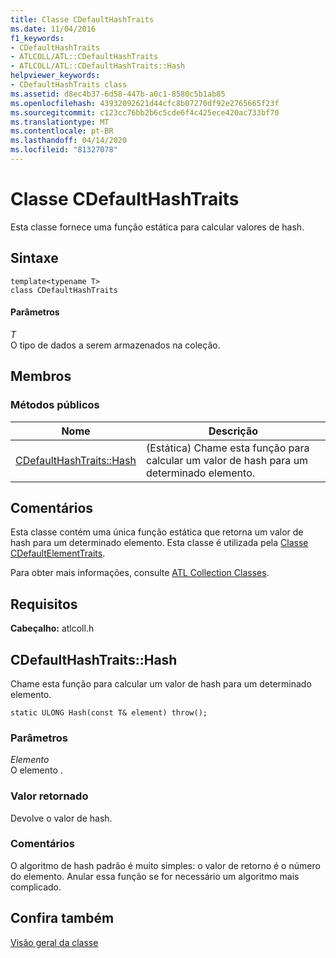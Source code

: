```yaml
---
title: Classe CDefaultHashTraits
ms.date: 11/04/2016
f1_keywords:
- CDefaultHashTraits
- ATLCOLL/ATL::CDefaultHashTraits
- ATLCOLL/ATL::CDefaultHashTraits::Hash
helpviewer_keywords:
- CDefaultHashTraits class
ms.assetid: d8ec4b37-6d58-447b-a0c1-8580c5b1ab85
ms.openlocfilehash: 43932092621d44cfc8b07270df92e2765665f23f
ms.sourcegitcommit: c123cc76bb2b6c5cde6f4c425ece420ac733bf70
ms.translationtype: MT
ms.contentlocale: pt-BR
ms.lasthandoff: 04/14/2020
ms.locfileid: "81327078"
---
```

# <a name="cdefaulthashtraits-class"></a>Classe CDefaultHashTraits

Esta classe fornece uma função estática para calcular valores de hash.

## <a name="syntax"></a>Sintaxe

```
template<typename T>
class CDefaultHashTraits
```

#### <a name="parameters"></a>Parâmetros

*T*<br/>
O tipo de dados a serem armazenados na coleção.

## <a name="members"></a>Membros

### <a name="public-methods"></a>Métodos públicos

|Nome|Descrição|
|----------|-----------------|
|[CDefaultHashTraits::Hash](#hash)|(Estática) Chame esta função para calcular um valor de hash para um determinado elemento.|

## <a name="remarks"></a>Comentários

Esta classe contém uma única função estática que retorna um valor de hash para um determinado elemento. Esta classe é utilizada pela [Classe CDefaultElementTraits](../../atl/reference/cdefaultelementtraits-class.md).

Para obter mais informações, consulte [ATL Collection Classes](../../atl/atl-collection-classes.md).

## <a name="requirements"></a>Requisitos

**Cabeçalho:** atlcoll.h

## <a name="cdefaulthashtraitshash"></a><a name="hash"></a>CDefaultHashTraits::Hash

Chame esta função para calcular um valor de hash para um determinado elemento.

```
static ULONG Hash(const T& element) throw();
```

### <a name="parameters"></a>Parâmetros

*Elemento*<br/>
O elemento .

### <a name="return-value"></a>Valor retornado

Devolve o valor de hash.

### <a name="remarks"></a>Comentários

O algoritmo de hash padrão é muito simples: o valor de retorno é o número do elemento. Anular essa função se for necessário um algoritmo mais complicado.

## <a name="see-also"></a>Confira também

[Visão geral da classe](../../atl/atl-class-overview.md)
